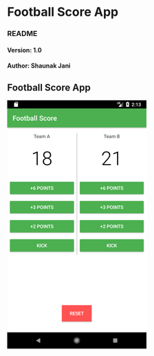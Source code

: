 # Football Score App
### README
#### Version: 1.0
#### Author: Shaunak Jani

## Football Score App
![Football Score App][Football-Score-app]

[Football-Score-app]: ./media/app_screenshot.png
